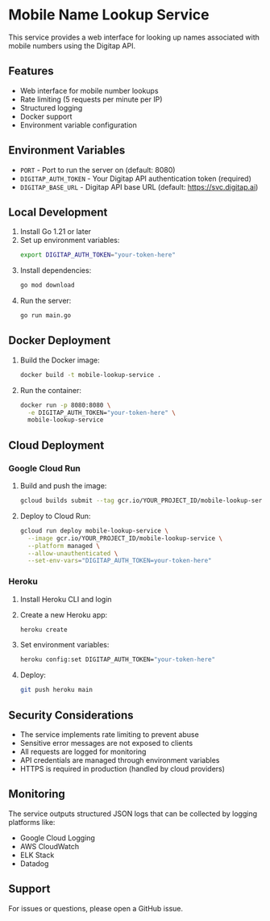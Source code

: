 # Mobile Name Lookup Service

This service provides a web interface for looking up names associated with mobile numbers using the Digitap API.

## Features

- Web interface for mobile number lookups
- Rate limiting (5 requests per minute per IP)
- Structured logging
- Docker support
- Environment variable configuration

## Environment Variables

- `PORT` - Port to run the server on (default: 8080)
- `DIGITAP_AUTH_TOKEN` - Your Digitap API authentication token (required)
- `DIGITAP_BASE_URL` - Digitap API base URL (default: https://svc.digitap.ai)

## Local Development

1. Install Go 1.21 or later
2. Set up environment variables:
   ```bash
   export DIGITAP_AUTH_TOKEN="your-token-here"
   ```
3. Install dependencies:
   ```bash
   go mod download
   ```
4. Run the server:
   ```bash
   go run main.go
   ```

## Docker Deployment

1. Build the Docker image:
   ```bash
   docker build -t mobile-lookup-service .
   ```

2. Run the container:
   ```bash
   docker run -p 8080:8080 \
     -e DIGITAP_AUTH_TOKEN="your-token-here" \
     mobile-lookup-service
   ```

## Cloud Deployment

### Google Cloud Run

1. Build and push the image:
   ```bash
   gcloud builds submit --tag gcr.io/YOUR_PROJECT_ID/mobile-lookup-service
   ```

2. Deploy to Cloud Run:
   ```bash
   gcloud run deploy mobile-lookup-service \
     --image gcr.io/YOUR_PROJECT_ID/mobile-lookup-service \
     --platform managed \
     --allow-unauthenticated \
     --set-env-vars="DIGITAP_AUTH_TOKEN=your-token-here"
   ```

### Heroku

1. Install Heroku CLI and login
2. Create a new Heroku app:
   ```bash
   heroku create
   ```

3. Set environment variables:
   ```bash
   heroku config:set DIGITAP_AUTH_TOKEN="your-token-here"
   ```

4. Deploy:
   ```bash
   git push heroku main
   ```

## Security Considerations

- The service implements rate limiting to prevent abuse
- Sensitive error messages are not exposed to clients
- All requests are logged for monitoring
- API credentials are managed through environment variables
- HTTPS is required in production (handled by cloud providers)

## Monitoring

The service outputs structured JSON logs that can be collected by logging platforms like:
- Google Cloud Logging
- AWS CloudWatch
- ELK Stack
- Datadog

## Support

For issues or questions, please open a GitHub issue. 